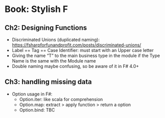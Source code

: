 # Book: Stylish F

## Ch2: Designing Functions

- Discriminated Unions (duplicated naming): https://fsharpforfunandprofit.com/posts/discriminated-unions/
- Label == Tag == Case Identifier: must start with an Upper case letter
- Giving the name “T” to the main business type in the module if the Type Name is the same with the Module name
- Double naming maybe confusing, so be aware of it in F# 4.0+

## Ch3: handling missing data

- Option usage in F#:
  - Option.iter: like scala for comprehension
  - Option.map: extract > apply function > return a option
  - Option.bind: TBC

